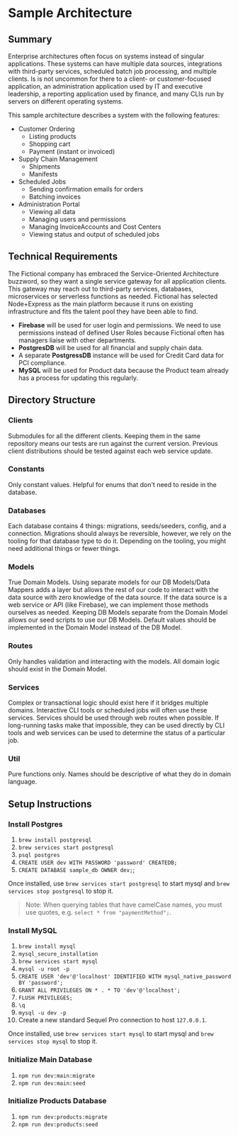 # Sample Architecture

## Summary

Enterprise architectures often focus on systems instead of singular applications. These systems can have multiple data sources, integrations with third-party services, scheduled batch job processing, and multiple clients. Is is not uncommon for there to a client- or customer-focused application, an administration application used by IT and executive leadership, a reporting application used by finance, and many CLIs run by servers on different operating systems.

This sample architecture describes a system with the following features:

- Customer Ordering
  - Listing products
  - Shopping cart
  - Payment (instant or invoiced)
- Supply Chain Management
  - Shipments
  - Manifests
- Scheduled Jobs
  - Sending confirmation emails for orders
  - Batching invoices
- Administration Portal
  - Viewing all data
  - Managing users and permissions
  - Managing InvoiceAccounts and Cost Centers
  - Viewing status and output of scheduled jobs

## Technical Requirements

The Fictional company has embraced the Service-Oriented Architecture buzzword, so they want a single service gateway for all application clients. This gateway may reach out to third-party services, databases, microservices or serverless functions as needed. Fictional has selected Node+Express as the main platform because it runs on existing infrastructure and fits the talent pool they have been able to find.

- **Firebase** will be used for user login and permissions. We need to use permissions instead of defined User Roles because Fictional often has managers liaise with other departments.
- **PostgresDB** will be used for all financial and supply chain data.
- A separate **PostgressDB** instance will be used for Credit Card data for PCI compliance.
- **MySQL** will be used for Product data because the Product team already has a process for updating this regularly.

## Directory Structure

### Clients

Submodules for all the different clients. Keeping them in the same repository means our tests are run against the current version. Previous client distributions should be tested against each web service update.

### Constants

Only constant values. Helpful for enums that don't need to reside in the database.

### Databases

Each database contains 4 things: migrations, seeds/seeders, config, and a connection. Migrations should always be reversible, however, we rely on the tooling for that database type to do it. Depending on the tooling, you might need additional things or fewer things.

### Models

True Domain Models. Using separate models for our DB Models/Data Mappers adds a layer but allows the rest of our code to interact with the data source with zero knowledge of the data source. If the data source is a web service or API (like Firebase), we can implement those methods ourselves as needed. Keeping DB Models separate from the Domain Model allows our seed scripts to use our DB Models. Default values should be implemented in the Domain Model instead of the DB Model.

### Routes

Only handles validation and interacting with the models. All domain logic should exist in the Domain Model.

### Services

Complex or transactional logic should exist here if it bridges multiple domains. Interactive CLI tools or scheduled jobs will often use these services. Services should be used through web routes when possible. If long-running tasks make that impossible, they can be used directly by CLI tools and web services can be used to determine the status of a particular job.

### Util

Pure functions only. Names should be descriptive of what they do in domain language.

## Setup Instructions

### Install Postgres

1. `brew install postgresql`
1. `brew services start postgresql`
1. `psql postgres`
1. `CREATE USER dev WITH PASSWORD 'password' CREATEDB;`
1. `CREATE DATABASE sample_db OWNER dev;`;

Once installed, use `brew services start postgresql` to start mysql and `brew services stop postgresql` to stop it.

> Note: When querying tables that have camelCase names, you must use quotes, e.g. `select * from "paymentMethod";`.

### Install MySQL

1. `brew install mysql`
1. `mysql_secure_installation`
1. `brew services start mysql`
1. `mysql -u root -p`
1. `CREATE USER 'dev'@'localhost' IDENTIFIED WITH mysql_native_password BY 'password';`
1. `GRANT ALL PRIVILEGES ON * . * TO 'dev'@'localhost';`
1. `FLUSH PRIVILEGES;`
1. `\q`
1. `mysql -u dev -p`
1. Create a new standard Sequel Pro connection to host `127.0.0.1`.

Once installed, use `brew services start mysql` to start mysql and `brew services stop mysql` to stop it.

### Initialize Main Database

1. `npm run dev:main:migrate`
1. `npm run dev:main:seed`

### Initialize Products Database

1. `npm run dev:products:migrate`
1. `npm run dev:products:seed`
